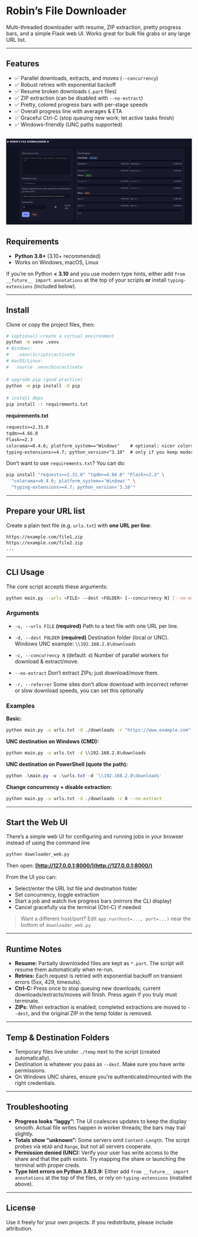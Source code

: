 # Robin’s File Downloader

Multi-threaded downloader with resume, ZIP extraction, pretty progress bars, and a simple Flask web UI.
Works great for bulk file grabs or any large URL list.

---

## Features

* ✅ Parallel downloads, extracts, and moves (`--concurrency`)
* ✅ Robust retries with exponential backoff
* ✅ Resume broken downloads (`.part` files)
* ✅ ZIP extraction (can be disabled with `--no-extract`)
* ✅ Pretty, colored progress bars with per-stage speeds
* ✅ Overall progress line with averages & ETA
* ✅ Graceful Ctrl-C (stop queuing new work; let active tasks finish)
* ✅ Windows-friendly (UNC paths supported)

![Screenshot 1](screenshot.png)
---

## Requirements

* **Python 3.8+** (3.10+ recommended)
* Works on Windows, macOS, Linux

If you’re on Python **< 3.10** and you use modern type hints, either add
`from __future__ import annotations` at the top of your scripts **or**
install `typing-extensions` (included below).

---

## Install

Clone or copy the project files, then:

```bash
# (optional) create a virtual environment
python -m venv .venv
# Windows:
#   .venv\Scripts\activate
# macOS/Linux:
#   source .venv/bin/activate

# upgrade pip (good practice)
python -m pip install -U pip

# install deps
pip install -r requirements.txt
```

**requirements.txt**

```txt
requests>=2.31.0
tqdm>=4.66.0
Flask>=2.3
colorama>=0.4.6; platform_system=="Windows"    # optional: nicer colors on Windows
typing-extensions>=4.7; python_version<"3.10"  # only if you keep modern hints on <3.10
```

Don’t want to use `requirements.txt`? You can do:

```bash
pip install "requests>=2.31.0" "tqdm>=4.66.0" "Flask>=2.3" \
  "colorama>=0.4.6; platform_system=='Windows'" \
  "typing-extensions>=4.7; python_version<'3.10'"
```

---

## Prepare your URL list

Create a plain text file (e.g. `urls.txt`) with **one URL per line**:

```
https://example.com/file1.zip
https://example.com/file2.zip
...
```

---

## CLI Usage

The core script accepts these arguments:

```bash
python main.py --urls <FILE> --dest <FOLDER> [--concurrency N] [--no-extract]
```

### Arguments

* `-u, --urls FILE` **(required)**
  Path to a text file with one URL per line.

* `-d, --dest FOLDER` **(required)**
  Destination folder (local or UNC).
  Windows UNC example: `\\192.168.2.8\downloads`

* `-c, --concurrency N` (default: `4`)
  Number of parallel workers for download & extract/move.

* `--no-extract`
  Don’t extract ZIPs; just download/move them.

* `-r, --referrer`
  Some sites don't allow download with incorrect referrer or slow download speeds, you can set this optionally

### Examples

**Basic:**

```bash
python main.py -u urls.txt -d ./downloads -r "https://www.example.com"
```

**UNC destination on Windows (CMD):**

```bat
python main.py -u urls.txt -d \\192.168.2.8\downloads
```

**UNC destination on PowerShell (quote the path):**

```powershell
python .\main.py -u .\urls.txt -d '\\192.168.2.8\downloads'
```

**Change concurrency + disable extraction:**

```bash
python main.py -u urls.txt -d ./downloads -c 8 --no-extract
```

---

## Start the Web UI

There’s a simple web UI for configuring and running jobs in your browser instead of using the command line

```bash
python downloader_web.py
```

Then open: **[http://127.0.0.1:8000/](http://127.0.0.1:8000/)**

From the UI you can:

* Select/enter the URL list file and destination folder
* Set concurrency, toggle extraction
* Start a job and watch live progress bars (mirrors the CLI display)
* Cancel gracefully via the terminal (Ctrl-C) if needed

> Want a different host/port? Edit `app.run(host=..., port=...)` near the bottom of `downloader_web.py`.

---

## Runtime Notes

* **Resume:** Partially downloaded files are kept as `*.part`. The script will resume them automatically when re-run.
* **Retries:** Each request is retried with exponential backoff on transient errors (5xx, 429, timeouts).
* **Ctrl-C:** Press once to stop queuing new downloads; current downloads/extracts/moves will finish. Press again if you truly must terminate.
* **ZIPs:** When extraction is enabled, completed extractions are moved to `--dest`, and the original ZIP in the temp folder is removed.

---

## Temp & Destination Folders

* Temporary files live under `./temp` next to the script (created automatically).
* Destination is whatever you pass as `--dest`. Make sure you have write permissions.
* On Windows UNC shares, ensure you’re authenticated/mounted with the right credentials.

---

## Troubleshooting

* **Progress looks “laggy”:** The UI coalesces updates to keep the display smooth.
  Actual file writes happen in worker threads; the bars may trail slightly.
* **Totals show “unknown”:** Some servers omit `Content-Length`. The script probes
  via `HEAD` and `Range`, but not all servers cooperate.
* **Permission denied (UNC):** Verify your user has write access to the share and
  that the path exists. Try mapping the share or launching the terminal with proper creds.
* **Type hint errors on Python 3.8/3.9:** Either add
  `from __future__ import annotations` at the top of the files, or rely on
  `typing-extensions` (installed above).

---

## License

Use it freely for your own projects. If you redistribute, please include attribution.
